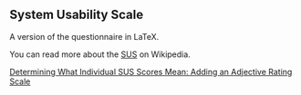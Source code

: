 ## System Usability Scale

A version of the questionnaire in LaTeX.

You can read more about the [SUS](https://en.wikipedia.org/wiki/System_usability_scale) on Wikipedia.

[Determining What Individual SUS Scores Mean: Adding an Adjective Rating Scale](http://uxpajournal.org/determining-what-individual-sus-scores-mean-adding-an-adjective-rating-scale/)
